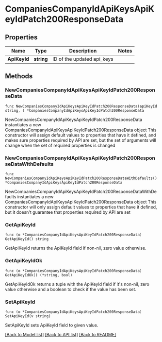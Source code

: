# CompaniesCompanyIdApiKeysApiKeyIdPatch200ResponseData

## Properties

Name | Type | Description | Notes
------------ | ------------- | ------------- | -------------
**ApiKeyId** | **string** | ID of the updated api_keys | 

## Methods

### NewCompaniesCompanyIdApiKeysApiKeyIdPatch200ResponseData

`func NewCompaniesCompanyIdApiKeysApiKeyIdPatch200ResponseData(apiKeyId string, ) *CompaniesCompanyIdApiKeysApiKeyIdPatch200ResponseData`

NewCompaniesCompanyIdApiKeysApiKeyIdPatch200ResponseData instantiates a new CompaniesCompanyIdApiKeysApiKeyIdPatch200ResponseData object
This constructor will assign default values to properties that have it defined,
and makes sure properties required by API are set, but the set of arguments
will change when the set of required properties is changed

### NewCompaniesCompanyIdApiKeysApiKeyIdPatch200ResponseDataWithDefaults

`func NewCompaniesCompanyIdApiKeysApiKeyIdPatch200ResponseDataWithDefaults() *CompaniesCompanyIdApiKeysApiKeyIdPatch200ResponseData`

NewCompaniesCompanyIdApiKeysApiKeyIdPatch200ResponseDataWithDefaults instantiates a new CompaniesCompanyIdApiKeysApiKeyIdPatch200ResponseData object
This constructor will only assign default values to properties that have it defined,
but it doesn't guarantee that properties required by API are set

### GetApiKeyId

`func (o *CompaniesCompanyIdApiKeysApiKeyIdPatch200ResponseData) GetApiKeyId() string`

GetApiKeyId returns the ApiKeyId field if non-nil, zero value otherwise.

### GetApiKeyIdOk

`func (o *CompaniesCompanyIdApiKeysApiKeyIdPatch200ResponseData) GetApiKeyIdOk() (*string, bool)`

GetApiKeyIdOk returns a tuple with the ApiKeyId field if it's non-nil, zero value otherwise
and a boolean to check if the value has been set.

### SetApiKeyId

`func (o *CompaniesCompanyIdApiKeysApiKeyIdPatch200ResponseData) SetApiKeyId(v string)`

SetApiKeyId sets ApiKeyId field to given value.



[[Back to Model list]](../README.md#documentation-for-models) [[Back to API list]](../README.md#documentation-for-api-endpoints) [[Back to README]](../README.md)


